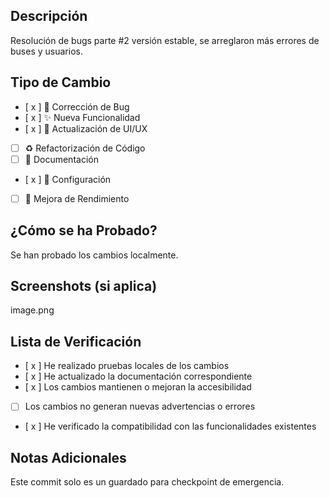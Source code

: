 ## Descripción
Resolución de bugs parte #2 versión estable, se arreglaron más errores de buses y usuarios.

## Tipo de Cambio
<!-- Marca con una 'x' los tipos que aplican -->
- [ x ] 🐛 Corrección de Bug
- [ x ] ✨ Nueva Funcionalidad
- [ x ] 💄 Actualización de UI/UX
- [ ] ♻️ Refactorización de Código
- [ ] 📝 Documentación
- [ x ] 🔧 Configuración
- [ ] 🚀 Mejora de Rendimiento

## ¿Cómo se ha Probado?
Se han probado los cambios localmente.

## Screenshots (si aplica)
image.png

## Lista de Verificación
- [ x ] He realizado pruebas locales de los cambios
- [ x ] He actualizado la documentación correspondiente
- [ x ] Los cambios mantienen o mejoran la accesibilidad
- [ ] Los cambios no generan nuevas advertencias o errores
- [ x ] He verificado la compatibilidad con las funcionalidades existentes

## Notas Adicionales
Este commit solo es un guardado para checkpoint de emergencia.